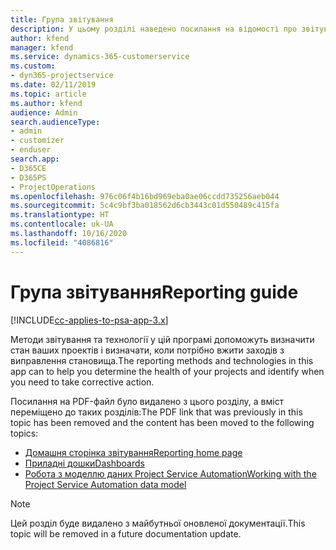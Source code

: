 ```yaml
---
title: Група звітування
description: У цьому розділі наведено посилання на відомості про звітування.
author: kfend
manager: kfend
ms.service: dynamics-365-customerservice
ms.custom:
- dyn365-projectservice
ms.date: 02/11/2019
ms.topic: article
ms.author: kfend
audience: Admin
search.audienceType:
- admin
- customizer
- enduser
search.app:
- D365CE
- D365PS
- ProjectOperations
ms.openlocfilehash: 976c06f4b16bd969eba0ae06ccdd735256aeb044
ms.sourcegitcommit: 5c4c9bf3ba018562d6cb3443c01d550489c415fa
ms.translationtype: HT
ms.contentlocale: uk-UA
ms.lasthandoff: 10/16/2020
ms.locfileid: "4086816"
---
```

# <a name="reporting-guide"></a><span data-ttu-id="dbac2-103">Група звітування</span><span class="sxs-lookup"><span data-stu-id="dbac2-103">Reporting guide</span></span>

[!INCLUDE[cc-applies-to-psa-app-3.x](../../includes/cc-applies-to-psa-app-3x.md)]

<span data-ttu-id="dbac2-104">Методи звітування та технології у цій програмі допоможуть визначити стан ваших проектів і визначати, коли потрібно вжити заходів з виправлення становища.</span><span class="sxs-lookup"><span data-stu-id="dbac2-104">The reporting methods and technologies in this app can to help you determine the health of your projects and identify when you need to take corrective action.</span></span> 

<span data-ttu-id="dbac2-105">Посилання на PDF-файл було видалено з цього розділу, а вміст переміщено до таких розділів:</span><span class="sxs-lookup"><span data-stu-id="dbac2-105">The PDF link that was previously in this topic has been removed and the content has been moved to the following topics:</span></span>

- [<span data-ttu-id="dbac2-106">Домашня сторінка звітування</span><span class="sxs-lookup"><span data-stu-id="dbac2-106">Reporting home page</span></span>](../reports-reporting-dynamics-365-project-service.md)
- [<span data-ttu-id="dbac2-107">Приладні дошки</span><span class="sxs-lookup"><span data-stu-id="dbac2-107">Dashboards</span></span>](../reports-dashboards.md)
- [<span data-ttu-id="dbac2-108">Робота з моделлю даних Project Service Automation</span><span class="sxs-lookup"><span data-stu-id="dbac2-108">Working with the Project Service Automation data model</span></span>](../reports-working-project-service-data-model.md)

> [!NOTE]
> <span data-ttu-id="dbac2-109">Цей розділ буде видалено з майбутньої оновленої документації.</span><span class="sxs-lookup"><span data-stu-id="dbac2-109">This topic will be removed in a future documentation update.</span></span> 
